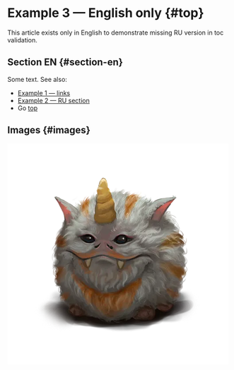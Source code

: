 # Example 3 — English only {#top}

This article exists only in English to demonstrate missing RU version in toc validation.

## Section EN {#section-en}

Some text. See also:
- [Example 1 — links](../example_1/example_1_en.md#links)
- [Example 2 — RU section](../example_2/example_2_ru.md#section-ru)
- Go [top](#top)

## Images {#images}

![Sample](images/sample.2x.png)
